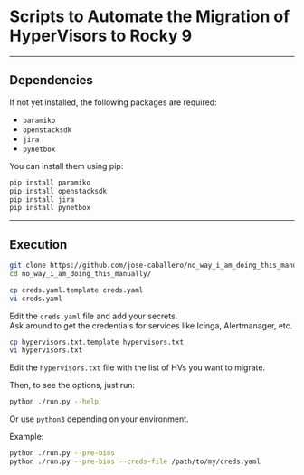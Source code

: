 # Scripts to Automate the Migration of HyperVisors to Rocky 9

---

## Dependencies

If not yet installed, the following packages are required:

- `paramiko`
- `openstacksdk`
- `jira`
- `pynetbox`

You can install them using pip:

```bash
pip install paramiko
pip install openstacksdk
pip install jira 
pip install pynetbox
```

---

## Execution

```bash
git clone https://github.com/jose-caballero/no_way_i_am_doing_this_manually.git
cd no_way_i_am_doing_this_manually/
```

```bash
cp creds.yaml.template creds.yaml
vi creds.yaml
```

Edit the `creds.yaml` file and add your secrets.  
Ask around to get the credentials for services like Icinga, Alertmanager, etc.

```bash
cp hypervisors.txt.template hypervisors.txt
vi hypervisors.txt
```

Edit the `hypervisors.txt` file with the list of HVs you want to migrate.

Then, to see the options, just run:

```bash
python ./run.py --help
```

Or use `python3` depending on your environment.

Example:

```bash
python ./run.py --pre-bios
python ./run.py --pre-bios --creds-file /path/to/my/creds.yaml
```
